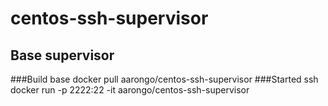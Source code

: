 centos-ssh-supervisor
=====================

Base supervisor
----------------------
###Build base
    docker pull aarongo/centos-ssh-supervisor
###Started ssh
    docker run -p 2222:22 -it aarongo/centos-ssh-supervisor
